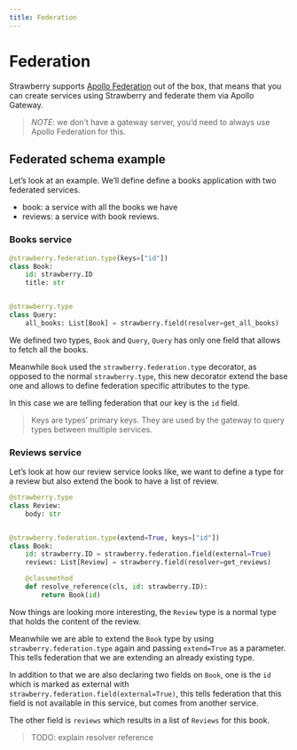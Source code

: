 ```yaml
---
title: Federation
---
```


# Federation

Strawberry supports [Apollo Federation][1] out of the box, that means that you
can create services using Strawberry and federate them via Apollo Gateway.

> _NOTE_: we don’t have a gateway server, you’d need to always use Apollo
> Federation for this.

## Federated schema example

Let’s look at an example. We’ll define define a books application with two
federated services.

- book: a service with all the books we have
- reviews: a service with book reviews.

### Books service

```python
@strawberry.federation.type(keys=["id"])
class Book:
    id: strawberry.ID
    title: str


@strawberry.type
class Query:
    all_books: List[Book] = strawberry.field(resolver=get_all_books)
```

We defined two types, `Book` and `Query`, `Query` has only one field that allows
to fetch all the books.

Meanwhile `Book` used the `strawberry.federation.type` decorator, as opposed to
the normal `strawberry.type`, this new decorator extend the base one and allows
to define federation specific attributes to the type.

In this case we are telling federation that our key is the `id` field.

> Keys are types’ primary keys. They are used by the gateway to query types
> between multiple services.

### Reviews service

Let’s look at how our review service looks like, we want to define a type for a
review but also extend the book to have a list of review.

```python
@strawberry.type
class Review:
    body: str


@strawberry.federation.type(extend=True, keys=["id"])
class Book:
    id: strawberry.ID = strawberry.federation.field(external=True)
    reviews: List[Review] = strawberry.field(resolver=get_reviews)

    @classmethod
    def resolve_reference(cls, id: strawberry.ID):
        return Book(id)
```

Now things are looking more interesting, the `Review` type is a normal type that
holds the content of the review.

Meanwhile we are able to extend the `Book` type by using
`strawberry.federation.type` again and passing `extend=True` as a parameter.
This tells federation that we are extending an already existing type.

In addition to that we are also declaring two fields on `Book`, one is the `id`
which is marked as external with `strawberry.federation.field(external=True)`,
this tells federation that this field is not available in this service, but
comes from another service.

The other field is `reviews` which results in a list of `Reviews` for this book.

> TODO: explain resolver reference

[1]: https://www.apollographql.com/docs/apollo-server/federation/introduction/ "Apollo Federation Introduction"
